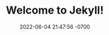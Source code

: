 ---
layout: post
title:  "Welcome to Jekyll!"
date:   2022-06-04 21:47:56 -0700
categories: jekyll update
---